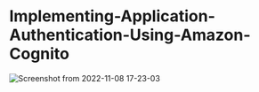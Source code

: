 # Implementing-Application-Authentication-Using-Amazon-Cognito
![Screenshot from 2022-11-08 17-23-03](https://user-images.githubusercontent.com/47052158/200620248-fc8de447-6fdf-4a73-ac28-e90c71f7b5c1.png)
